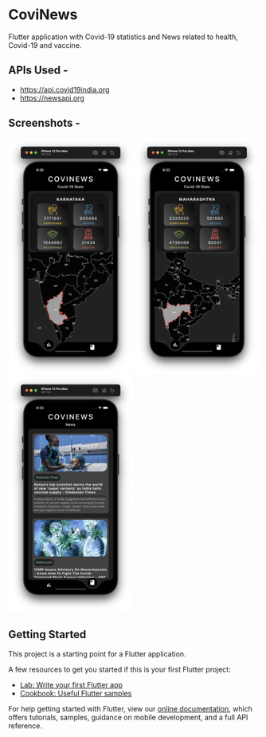 # CoviNews

Flutter application with Covid-19 statistics and News related to health, Covid-19 and vaccine.

## APIs Used - 
- https://api.covid19india.org
- https://newsapi.org

## Screenshots -
<img src = "screenshots/1.png" width = "250" /> <img src = "screenshots/2.png" width = "250" /> <img src = "screenshots/3.png" width = "250" /> 




## Getting Started

This project is a starting point for a Flutter application.

A few resources to get you started if this is your first Flutter project:

- [Lab: Write your first Flutter app](https://flutter.dev/docs/get-started/codelab)
- [Cookbook: Useful Flutter samples](https://flutter.dev/docs/cookbook)

For help getting started with Flutter, view our
[online documentation](https://flutter.dev/docs), which offers tutorials,
samples, guidance on mobile development, and a full API reference.
